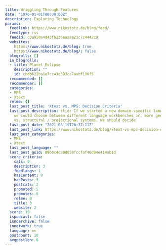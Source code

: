 ```yaml
---
title: Wriggling Through Features
date: "1970-01-01T00:00:00Z"
description: Exploring Technology
params:
  feedlink: https://www.nikostotz.de/blog/feed/
  feedtype: rss
  feedid: c3a950a4d45fb236eaa8a23c7c4442c9
  websites:
    https://www.nikostotz.de/blog: true
    https://www.nikostotz.de/blog/: false
  blogrolls: []
  in_blogrolls:
  - title: Planet Eclipse
    description: ""
    id: cbdb622ba1e7cc43c393ca7aabf106f5
  recommended: []
  recommender: []
  categories:
  - MPS
  - Xtext
  relme: {}
  last_post_title: 'Xtext vs. MPS: Decision Criteria'
  last_post_description: tl;dr If we started a new domain-specific language tomorrow,
    we could choose between different language workbenches or, more general, textual
    vs. structural / projectional systems. We should decide
  last_post_date: "2021-03-19T20:37:11Z"
  last_post_link: https://www.nikostotz.de/blog/xtext-vs-mps-decision-criteria/
  last_post_categories:
  - MPS
  - Xtext
  last_post_language: ""
  last_post_guid: 09b0c4ca0d858fccfaf46d04e414ab1d
  score_criteria:
    cats: 0
    description: 3
    feedlangs: 1
    hasContent: 0
    hasPosts: 3
    postcats: 2
    promoted: 5
    promotes: 0
    relme: 0
    title: 3
    website: 2
  score: 19
  ispodcast: false
  isnoarchive: false
  innetwork: true
  language: en
  postcount: 10
  avgpostlen: 0
---
```

